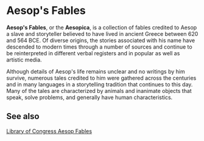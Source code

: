 # Aesop's Fables

**Aesop's Fables**, or the **Aesopica**, is a collection of fables credited to Aesop a slave and storyteller believed to have lived in ancient Greece between 620 and 564 BCE. Of diverse origins, the stories associated with his name have descended to modern times through a number of sources and continue to be reinterpreted in different verbal registers and in popular as well as artistic media.   

Although details of Aesop's life remains unclear and no writings by him survive, numerous tales credited to him were gathered across the centuries and in many languages in a storytelling tradition that continues to this day. Many of the tales are characterized by animals and inanimate objects that speak, solve problems, and generally have human characteristics.

## See also
[Library of Congress Aesop Fables](http://read.gov/aesop/001.html)

